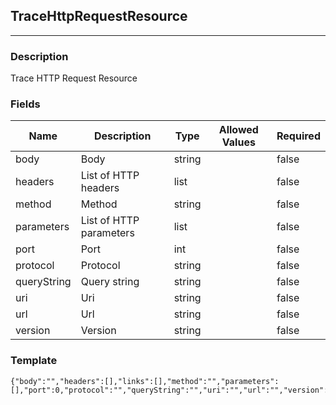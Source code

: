 ## TraceHttpRequestResource
---
### Description
Trace HTTP Request Resource
### Fields
| Name | Description | Type | Allowed Values | Required |
| ---- | ----------- | ---- | -------------- | -------- |
| body | Body | string |  | false |
| headers | List of HTTP headers | list |  | false |
| method | Method | string |  | false |
| parameters | List of HTTP parameters | list |  | false |
| port | Port | int |  | false |
| protocol | Protocol | string |  | false |
| queryString | Query string | string |  | false |
| uri | Uri | string |  | false |
| url | Url | string |  | false |
| version | Version | string |  | false |
### Template
```
{"body":"","headers":[],"links":[],"method":"","parameters":[],"port":0,"protocol":"","queryString":"","uri":"","url":"","version":""}
```
